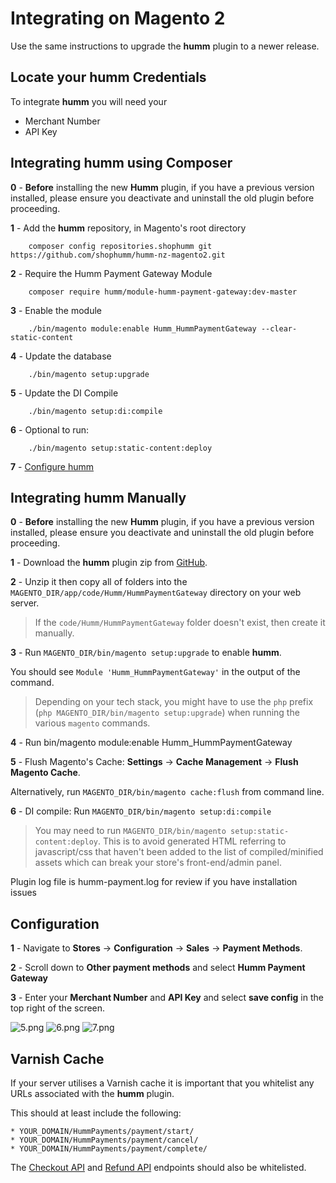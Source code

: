 # **Integrating on Magento 2**

Use the same instructions to upgrade the **humm** plugin to a newer release.

## Locate your **humm** Credentials

To integrate **humm** you will need your

* Merchant Number
* API Key

## Integrating **humm** using Composer

<span style = display:%nz-only%><strong>0</strong> - <strong>Before</strong> installing the new **Humm** plugin, if you have a previous version installed, please ensure you deactivate and uninstall the old plugin before proceeding.</span>

**1** - Add the **humm** repository, in Magento's root directory

        composer config repositories.shophumm git https://github.com/shophumm/humm-nz-magento2.git
        
**2** - Require the Humm Payment Gateway Module

        composer require humm/module-humm-payment-gateway:dev-master

**3** - Enable the module
       
        ./bin/magento module:enable Humm_HummPaymentGateway --clear-static-content

**4** - Update the database

        ./bin/magento setup:upgrade

**5** - Update the DI Compile

		./bin/magento setup:di:compile  

**6** - Optional to run:

		./bin/magento setup:static-content:deploy

**7** - [Configure humm](#configuration)

## Integrating **humm** Manually

<span style = display:%nz-only%><strong>0</strong> - <strong>Before</strong> installing the new **Humm** plugin, if you have a previous version installed, please ensure you deactivate and uninstall the old plugin before proceeding.</span>

**1** - Download the **humm** plugin zip from [GitHub](https://github.com/shophumm/humm-nz-magento2/archive/master.zip).

**2** - Unzip it then copy all of folders into the `MAGENTO_DIR/app/code/Humm/HummPaymentGateway` directory on your web server.

>  If the `code/Humm/HummPaymentGateway` folder doesn't exist, then create it manually.

**3** - Run `MAGENTO_DIR/bin/magento setup:upgrade` to enable **humm**.

You should see `Module 'Humm_HummPaymentGateway'` in the output of the command.

> Depending on your tech stack, you might have to use the <code>php</code> prefix (`php MAGENTO_DIR/bin/magento setup:upgrade`) when running the various <code>magento</code> commands.

**4** - Run bin/magento module:enable Humm_HummPaymentGateway

**5** - Flush Magento's Cache: **Settings** -> **Cache Management** -> **Flush Magento Cache**.

Alternatively, run <code>MAGENTO_DIR/bin/magento cache:flush</code> from command line.

**6** - DI compile: Run `MAGENTO_DIR/bin/magento setup:di:compile`

> You may need to run `MAGENTO_DIR/bin/magento setup:static-content:deploy`. This is to avoid generated HTML referring to javascript/css that haven't been added to the list of compiled/minified assets which can break your store's front-end/admin panel.

Plugin log file is humm-payment.log for review if you have installation issues

## Configuration

**1** - Navigate to **Stores** -> **Configuration** -> **Sales** -> **Payment Methods**.

**2** - Scroll down to **Other payment methods** and select **Humm Payment Gateway**

**3** - Enter your **Merchant Number** and **API Key** and select **save config** in the top right of the screen.

![5.png](\img\ecommerce\magento_2\5.png)
![6.png](\img\ecommerce\magento_2\6.png)
![7.png](\img\ecommerce\magento_2\7.png)

## Varnish Cache

If your server utilises a Varnish cache it is important that you whitelist any URLs associated with the **humm** plugin.

This should at least include the following:
```
* YOUR_DOMAIN/HummPayments/payment/start/
* YOUR_DOMAIN/HummPayments/payment/cancel/
* YOUR_DOMAIN/HummPayments/payment/complete/
```
The [Checkout API](../../custom_integration/checkout_api/#humm-endpoints) and [Refund API](../../custom_integration/refund_api) endpoints should also be whitelisted.
